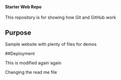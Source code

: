 #### Starter Web Repo

This repository is for showing how Git and GitHub work

## Purpose

Sample website with plenty of files for demos

##Deployment

This is modified again`again

Changing the read me file
